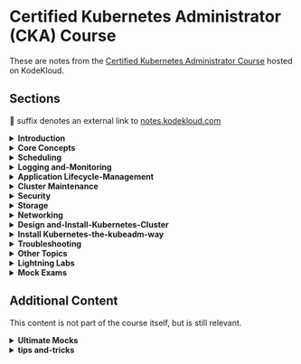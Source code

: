 # Certified Kubernetes Administrator (CKA) Course

These are notes from the [Certified Kubernetes Administrator Course](https://kodekloud.com/courses/certified-kubernetes-administrator-cka/) hosted on KodeKloud.

## Sections

[//]: # (BEGIN Generated by resources/site-scripts/course-index.py)

🔗 suffix denotes an external link to [notes.kodekloud.com](https://notes.kodekloud.com/)

<details>
<summary><strong>Introduction</strong></summary>


- [01 Course Introduction](https://notes.kodekloud.com/docs/CKA-Certification-Course-Certified-Kubernetes-Administrator/Introduction/Course-Introduction) 🔗
- [02 Certification](https://notes.kodekloud.com/docs/CKA-Certification-Course-Certified-Kubernetes-Administrator/Introduction/Certification) 🔗

</details>

<details>
<summary><strong>Core Concepts</strong></summary>


- [01 Core Concepts Section Introduction](https://notes.kodekloud.com/docs/CKA-Certification-Course-Certified-Kubernetes-Administrator/Core-Concepts/Core-Concepts-Section-Introduction) 🔗
- [02 Cluster Architecture](https://notes.kodekloud.com/docs/CKA-Certification-Course-Certified-Kubernetes-Administrator/Core-Concepts/Cluster-Architecture) 🔗
- [03 Docker vs ContainerD](https://notes.kodekloud.com/docs/CKA-Certification-Course-Certified-Kubernetes-Administrator/Core-Concepts/Docker-vs-ContainerD) 🔗
- [04 ETCD for Beginners](https://notes.kodekloud.com/docs/CKA-Certification-Course-Certified-Kubernetes-Administrator/Core-Concepts/ETCD-for-Beginners) 🔗
- [05 ETCD in Kubernetes](https://notes.kodekloud.com/docs/CKA-Certification-Course-Certified-Kubernetes-Administrator/Core-Concepts/ETCD-in-Kubernetes) 🔗
- [06 Kube API Server](https://notes.kodekloud.com/docs/CKA-Certification-Course-Certified-Kubernetes-Administrator/Core-Concepts/Kube-API-Server) 🔗
- [07 Kube Controller Manager](https://notes.kodekloud.com/docs/CKA-Certification-Course-Certified-Kubernetes-Administrator/Core-Concepts/Kube-Controller-Manager) 🔗
- [08 Kube Scheduler](https://notes.kodekloud.com/docs/CKA-Certification-Course-Certified-Kubernetes-Administrator/Core-Concepts/Kube-Scheduler) 🔗
- [09 Kubelet](https://notes.kodekloud.com/docs/CKA-Certification-Course-Certified-Kubernetes-Administrator/Core-Concepts/Kubelet) 🔗
- [10 Kube Proxy](https://notes.kodekloud.com/docs/CKA-Certification-Course-Certified-Kubernetes-Administrator/Core-Concepts/Kube-Proxy) 🔗
- [11 Pods](https://notes.kodekloud.com/docs/CKA-Certification-Course-Certified-Kubernetes-Administrator/Core-Concepts/Pods) 🔗
- [12 Practice Test Introduction](https://notes.kodekloud.com/docs/CKA-Certification-Course-Certified-Kubernetes-Administrator/Core-Concepts/Practice-Test-Introduction) 🔗
- [13 Practice Test PODs](docs/02-Core-Concepts/085-Practice-Test-PODs.md)
- [14 Solution Pods](https://notes.kodekloud.com/docs/CKA-Certification-Course-Certified-Kubernetes-Administrator/Core-Concepts/Solution-Pods-optional) 🔗
- [15 ReplicaSets](https://notes.kodekloud.com/docs/CKA-Certification-Course-Certified-Kubernetes-Administrator/Core-Concepts/ReplicaSets) 🔗
- [16 Practice Tests ReplicaSet](docs/02-Core-Concepts/100-Practice-Tests-ReplicaSet.md)
- [17 Solution ReplicaSets](https://notes.kodekloud.com/docs/CKA-Certification-Course-Certified-Kubernetes-Administrator/Core-Concepts/Solution-ReplicaSets-optional) 🔗
- [18 Deployments](https://notes.kodekloud.com/docs/CKA-Certification-Course-Certified-Kubernetes-Administrator/Core-Concepts/Deployments) 🔗
- [19 Practice Tests Deployments](docs/02-Core-Concepts/120-Practice-Tests-Deployments.md)
- [20 Solution Deployment](https://notes.kodekloud.com/docs/CKA-Certification-Course-Certified-Kubernetes-Administrator/Core-Concepts/Solution-Deploymentoptional) 🔗
- [21 Services](https://notes.kodekloud.com/docs/CKA-Certification-Course-Certified-Kubernetes-Administrator/Core-Concepts/Services) 🔗
- [22 Services Cluster IP](https://notes.kodekloud.com/docs/CKA-Certification-Course-Certified-Kubernetes-Administrator/Core-Concepts/Services-Cluster-IP) 🔗
- [23 Services Loadbalancer](https://notes.kodekloud.com/docs/CKA-Certification-Course-Certified-Kubernetes-Administrator/Core-Concepts/Services-Loadbalancer) 🔗
- [24 Practice Test Services](docs/02-Core-Concepts/145-Practice-Test-Services.md)
- [25 Solution Deployment](https://notes.kodekloud.com/docs/CKA-Certification-Course-Certified-Kubernetes-Administrator/Core-Concepts/Solution-Deploymentoptional) 🔗
- [26 Namespaces](https://notes.kodekloud.com/docs/CKA-Certification-Course-Certified-Kubernetes-Administrator/Core-Concepts/Namespaces) 🔗
- [27 Practice Test Namespaces](docs/02-Core-Concepts/160-Practice-Test-Namespaces.md)
- [28 Solution Namespaces](https://notes.kodekloud.com/docs/CKA-Certification-Course-Certified-Kubernetes-Administrator/Core-Concepts/Solution-Namespaces-optional) 🔗
- [29 Imperative vs Declarative](https://notes.kodekloud.com/docs/CKA-Certification-Course-Certified-Kubernetes-Administrator/Core-Concepts/Imperative-vs-Declarative) 🔗
- [30 Imperative Commands with kubectl](docs/02-Core-Concepts/175-Imperative-Commands-with-kubectl.md)
- [31 Practice Test Imperative Commands](docs/02-Core-Concepts/180-Practice-Test-Imperative-Commands.md)
- [32 Solution Imperative Commands](https://notes.kodekloud.com/docs/CKA-Certification-Course-Certified-Kubernetes-Administrator/Core-Concepts/Solution-Imperative-Commands-optional) 🔗
- [33 Kubectl Apply Command](https://notes.kodekloud.com/docs/CKA-Certification-Course-Certified-Kubernetes-Administrator/Core-Concepts/Kubectl-Apply-Command) 🔗
- [34 A Quick Reminder](https://notes.kodekloud.com/docs/CKA-Certification-Course-Certified-Kubernetes-Administrator/Core-Concepts/A-Quick-Reminder) 🔗
- [35 Attachments](docs/02-Core-Concepts/200-Attachments.md)

</details>

<details>
<summary><strong>Scheduling</strong></summary>


- [01 Scheduling Section Introduction](https://notes.kodekloud.com/docs/CKA-Certification-Course-Certified-Kubernetes-Administrator/Scheduling/Scheduling-Section-Introduction) 🔗
- [02 Manual Scheduling](https://notes.kodekloud.com/docs/CKA-Certification-Course-Certified-Kubernetes-Administrator/Scheduling/Manual-Scheduling) 🔗
- [03 Practice Test Manual Scheduling](docs/03-Scheduling/015-Practice-Test-Manual-Scheduling.md)
- [04 Solution Manual Scheduling](https://notes.kodekloud.com/docs/CKA-Certification-Course-Certified-Kubernetes-Administrator/Scheduling/Solution-Manual-Scheduling-optional) 🔗
- [05 Labels and Selectors](https://notes.kodekloud.com/docs/CKA-Certification-Course-Certified-Kubernetes-Administrator/Scheduling/Labels-and-Selectors) 🔗
- [06 Practice Test Labels and Selectors](docs/03-Scheduling/030-Practice-Test-Labels-and-Selectors.md)
- [07 Solution Labels and Selectors](https://notes.kodekloud.com/docs/CKA-Certification-Course-Certified-Kubernetes-Administrator/Scheduling/Solution-Labels-and-Selectors) 🔗
- [08 Taints and Tolerations](https://notes.kodekloud.com/docs/CKA-Certification-Course-Certified-Kubernetes-Administrator/Scheduling/Taints-and-Tolerations) 🔗
- [09 Practice Test Taints and Tolerations](docs/03-Scheduling/045-Practice-Test-Taints-and-Tolerations.md)
- [10 Node Selectors](https://notes.kodekloud.com/docs/CKA-Certification-Course-Certified-Kubernetes-Administrator/Scheduling/Node-Selectors) 🔗
- [11 Node Affinity](https://notes.kodekloud.com/docs/CKA-Certification-Course-Certified-Kubernetes-Administrator/Scheduling/Node-Affinity) 🔗
- [12 Practice Test Node Affinity](docs/03-Scheduling/065-Practice-Test-Node-Affinity.md)
- [13 Solution Node Affinity](https://notes.kodekloud.com/docs/CKA-Certification-Course-Certified-Kubernetes-Administrator/Scheduling/Solution-Node-Affinity-Optional) 🔗
- [14 Taints and Tolerations vs Node Affinity](https://notes.kodekloud.com/docs/CKA-Certification-Course-Certified-Kubernetes-Administrator/Scheduling/Taints-and-Tolerations-vs-Node-Affinity) 🔗
- [15 Resource Limits](https://notes.kodekloud.com/docs/CKA-Certification-Course-Certified-Kubernetes-Administrator/Scheduling/Resource-Limits) 🔗
- [16 Practice Test Resource Limits](docs/03-Scheduling/090-Practice-Test-Resource-Limits.md)
- [17 Solution Resource Limits](https://notes.kodekloud.com/docs/CKA-Certification-Course-Certified-Kubernetes-Administrator/Scheduling/Solution-Resource-Limits) 🔗
- [18 DaemonSets](https://notes.kodekloud.com/docs/CKA-Certification-Course-Certified-Kubernetes-Administrator/Scheduling/DaemonSets) 🔗
- [19 Practice Test DaemonSets](docs/03-Scheduling/105-Practice-Test-DaemonSets.md)
- [20 Solution DaemonSets](https://notes.kodekloud.com/docs/CKA-Certification-Course-Certified-Kubernetes-Administrator/Scheduling/Solution-DaemonSets-optional) 🔗
- [21 Static Pods](https://notes.kodekloud.com/docs/CKA-Certification-Course-Certified-Kubernetes-Administrator/Scheduling/Static-Pods) 🔗
- [22 Practice Test StaticPods](docs/03-Scheduling/120-Practice-Test-StaticPods.md)
- [23 Solution Static Pods](https://notes.kodekloud.com/docs/CKA-Certification-Course-Certified-Kubernetes-Administrator/Scheduling/Solution-Static-Pods-Optional) 🔗
- [24 Multiple Schedulers](https://notes.kodekloud.com/docs/CKA-Certification-Course-Certified-Kubernetes-Administrator/Scheduling/Multiple-Schedulers) 🔗
- [25 Practice Test Multiple Schedulers](docs/03-Scheduling/135-Practice-Test-Multiple-Schedulers.md)
- [26 Solution Multiple Scheduler](https://notes.kodekloud.com/docs/CKA-Certification-Course-Certified-Kubernetes-Administrator/Scheduling/Solution-Multiple-Scheduler) 🔗
- [27 Configuring Scheduler Profiles](https://notes.kodekloud.com/docs/CKA-Certification-Course-Certified-Kubernetes-Administrator/Scheduling/Configuring-Scheduler-Profiles) 🔗
- [28 Download Presentation Deck](docs/03-Scheduling/155-Download-Presentation-Deck.md)
- [29 2025 Updates Admission Controllers](https://notes.kodekloud.com/docs/CKA-Certification-Course-Certified-Kubernetes-Administrator/Scheduling/2025-Updates-Admission-Controllers) 🔗
- [30 2025 Updates Solution Admission Controllers](https://notes.kodekloud.com/docs/CKA-Certification-Course-Certified-Kubernetes-Administrator/Scheduling/2025-Updates-Solution-Admission-Controllers) 🔗
- [31 2025 Updates Validating and Mutating Admission Controllers](https://notes.kodekloud.com/docs/CKA-Certification-Course-Certified-Kubernetes-Administrator/Scheduling/2025-Updates-Validating-and-Mutating-Admission-Controllers) 🔗
- [32 2025 Updates Solution Validating and Mutating Admission Controllers](https://notes.kodekloud.com/docs/CKA-Certification-Course-Certified-Kubernetes-Administrator/Scheduling/2025-Updates-Solution-Validating-and-Mutating-Admission-Controllers) 🔗

</details>

<details>
<summary><strong>Logging and-Monitoring</strong></summary>


- [01 Logging and Monitoring Section Introduction](https://notes.kodekloud.com/docs/CKA-Certification-Course-Certified-Kubernetes-Administrator/Logging-and-Monitoring/Logging-and-Monitoring-Section-Introduction) 🔗
- [02 Monitor Cluster Components](https://notes.kodekloud.com/docs/CKA-Certification-Course-Certified-Kubernetes-Administrator/Logging-and-Monitoring/Monitor-Cluster-Components) 🔗
- [03 Practice Test Monitor Cluster Components](docs/04-Logging-and-Monitoring/015-Practice-Test-Monitor-Cluster-Components.md)
- [04 Solution Monitor Cluster Components](https://notes.kodekloud.com/docs/CKA-Certification-Course-Certified-Kubernetes-Administrator/Logging-and-Monitoring/Solution-Monitor-Cluster-Components) 🔗
- [05 Managing Application Logs](https://notes.kodekloud.com/docs/CKA-Certification-Course-Certified-Kubernetes-Administrator/Logging-and-Monitoring/Managing-Application-Logs) 🔗
- [06 Practice Test Managing Application Logs](docs/04-Logging-and-Monitoring/030-Practice-Test-Managing-Application-Logs.md)
- [07 Solution Logging](https://notes.kodekloud.com/docs/CKA-Certification-Course-Certified-Kubernetes-Administrator/Logging-and-Monitoring/Solution-Logging-Optional) 🔗
- [08 Download Presentation Deck](docs/04-Logging-and-Monitoring/040-Download-Presentation-Deck.md)

</details>

<details>
<summary><strong>Application Lifecycle-Management</strong></summary>


- [01 Application Lifecycle Management Section Introduction](https://notes.kodekloud.com/docs/CKA-Certification-Course-Certified-Kubernetes-Administrator/Application-Lifecycle-Management/Application-Lifecycle-Management-Section-Introduction) 🔗
- [02 Rolling Updates and Rollbacks](https://notes.kodekloud.com/docs/CKA-Certification-Course-Certified-Kubernetes-Administrator/Application-Lifecycle-Management/Rolling-Updates-and-Rollbacks) 🔗
- [03 Practice Test RollingUpdates Rollback](docs/05-Application-Lifecycle-Management/015-Practice-Test-RollingUpdates-Rollback.md)
- [04 Solution Rolling update](https://notes.kodekloud.com/docs/CKA-Certification-Course-Certified-Kubernetes-Administrator/Application-Lifecycle-Management/Solution-Rolling-update) 🔗
- [05 Commands and Arguments in Docker](https://notes.kodekloud.com/docs/CKA-Certification-Course-Certified-Kubernetes-Administrator/Application-Lifecycle-Management/Commands-and-Arguments-in-Docker) 🔗
- [06 Commands and Arguments in Kubernetes](https://notes.kodekloud.com/docs/CKA-Certification-Course-Certified-Kubernetes-Administrator/Application-Lifecycle-Management/Commands-and-Arguments-in-Kubernetes) 🔗
- [07 Practice Test Commands and Arguments](docs/05-Application-Lifecycle-Management/040-Practice-Test-Commands-and-Arguments.md)
- [08 Solution Commands and Arguments](https://notes.kodekloud.com/docs/CKA-Certification-Course-Certified-Kubernetes-Administrator/Application-Lifecycle-Management/Solution-Commands-and-Arguments-Optional) 🔗
- [09 Configure Environment Variables in Applications](https://notes.kodekloud.com/docs/CKA-Certification-Course-Certified-Kubernetes-Administrator/Application-Lifecycle-Management/Configure-Environment-Variables-in-Applications) 🔗
- [10 Configure ConfigMaps in Applications](https://notes.kodekloud.com/docs/CKA-Certification-Course-Certified-Kubernetes-Administrator/Application-Lifecycle-Management/Configure-ConfigMaps-in-Applications) 🔗
- [11 Practice Test Env Variables](docs/05-Application-Lifecycle-Management/060-Practice-Test-Env-Variables.md)
- [12 Solution Env Variables](https://notes.kodekloud.com/docs/CKA-Certification-Course-Certified-Kubernetes-Administrator/Application-Lifecycle-Management/Solution-Env-Variables-Optional) 🔗
- [13 Secrets](https://notes.kodekloud.com/docs/CKA-Certification-Course-Certified-Kubernetes-Administrator/Application-Lifecycle-Management/Secrets) 🔗
- [14 Practice Test Secrets](docs/05-Application-Lifecycle-Management/075-Practice-Test-Secrets.md)
- [15 Solution Secrets](https://notes.kodekloud.com/docs/CKA-Certification-Course-Certified-Kubernetes-Administrator/Application-Lifecycle-Management/Solution-Secrets-Optional) 🔗
- [16 Multi Container Pods](https://notes.kodekloud.com/docs/CKA-Certification-Course-Certified-Kubernetes-Administrator/Application-Lifecycle-Management/Multi-Container-Pods) 🔗
- [17 Practice Test Init Containers](docs/05-Application-Lifecycle-Management/105-Practice-Test-Init-Containers.md)
- [18 Practice Test Multi Container Pods](docs/05-Application-Lifecycle-Management/105-Practice-Test-Multi-Container-Pods.md)
- [19 Solution Multi Container Pods](https://notes.kodekloud.com/docs/CKA-Certification-Course-Certified-Kubernetes-Administrator/Application-Lifecycle-Management/Solution-Multi-Container-Pods-Optional) 🔗
- [20 Multi Container Pods Design Patterns](docs/05-Application-Lifecycle-Management/115-Multi-Container-Pods-Design-Patterns.md)
- [21 Init Containers](docs/05-Application-Lifecycle-Management/120-Init-Containers.md)
- [22 Solution Init Containers](https://notes.kodekloud.com/docs/CKA-Certification-Course-Certified-Kubernetes-Administrator/Application-Lifecycle-Management/Solution-Init-Containers-Optional) 🔗
- [23 Self Healing Applications](docs/05-Application-Lifecycle-Management/135-Self-Healing-Applications.md)
- [24 Download Presentation Deck](docs/05-Application-Lifecycle-Management/140-Download-Presentation-Deck.md)

</details>

<details>
<summary><strong>Cluster Maintenance</strong></summary>


- [01 Cluster Maintenance Section Introduction](https://notes.kodekloud.com/docs/CKA-Certification-Course-Certified-Kubernetes-Administrator/Cluster-Maintenance/Cluster-Maintenance-Section-Introduction) 🔗
- [02 OS Upgrades](https://notes.kodekloud.com/docs/CKA-Certification-Course-Certified-Kubernetes-Administrator/Cluster-Maintenance/OS-Upgrades) 🔗
- [03 Practice Test OS Upgrades](docs/06-Cluster-Maintenance/015-Practice-Test-OS-Upgrades.md)
- [04 Solution OS Upgrades](https://notes.kodekloud.com/docs/CKA-Certification-Course-Certified-Kubernetes-Administrator/Cluster-Maintenance/Solution-OS-Upgrades-optional) 🔗
- [05 Kubernetes Software Versions](https://notes.kodekloud.com/docs/CKA-Certification-Course-Certified-Kubernetes-Administrator/Cluster-Maintenance/Kubernetes-Software-Versions) 🔗
- [06 Cluster Upgrade Introduction](https://notes.kodekloud.com/docs/CKA-Certification-Course-Certified-Kubernetes-Administrator/Cluster-Maintenance/Cluster-Upgrade-Introduction) 🔗
- [07 Demo Cluster upgrade](https://notes.kodekloud.com/docs/CKA-Certification-Course-Certified-Kubernetes-Administrator/Cluster-Maintenance/Demo-Cluster-upgrade) 🔗
- [08 Practice Test Cluster Upgrade Process](docs/06-Cluster-Maintenance/045-Practice-Test-Cluster-Upgrade-Process.md)
- [09 Solution Cluster Upgrade Process](https://notes.kodekloud.com/docs/CKA-Certification-Course-Certified-Kubernetes-Administrator/Cluster-Maintenance/Solution-Cluster-Upgrade-Process) 🔗
- [10 Backup and Restore Methods](https://notes.kodekloud.com/docs/CKA-Certification-Course-Certified-Kubernetes-Administrator/Cluster-Maintenance/Backup-and-Restore-Methods) 🔗
- [11 Working With ETCDCTL](docs/06-Cluster-Maintenance/060-Working-With-ETCDCTL.md)
- [12 Practice Test Backup and Restore Methods](docs/06-Cluster-Maintenance/065-Practice-Test-Backup-and-Restore-Methods.md)
- [13 Solution Backup and Restore](https://notes.kodekloud.com/docs/CKA-Certification-Course-Certified-Kubernetes-Administrator/Cluster-Maintenance/Solution-Backup-and-Restore) 🔗
- [14 Download Presentation Deck](docs/06-Cluster-Maintenance/095-Download-Presentation-Deck.md)

</details>

<details>
<summary><strong>Security</strong></summary>


- [01 Security Section Introduction](https://notes.kodekloud.com/docs/CKA-Certification-Course-Certified-Kubernetes-Administrator/Security/Security-Section-Introduction) 🔗
- [02 Kubernetes Security Primitives](https://notes.kodekloud.com/docs/CKA-Certification-Course-Certified-Kubernetes-Administrator/Security/Kubernetes-Security-Primitives) 🔗
- [03 Authentication](https://notes.kodekloud.com/docs/CKA-Certification-Course-Certified-Kubernetes-Administrator/Security/Authentication) 🔗
- [04 TLS Introduction](https://notes.kodekloud.com/docs/CKA-Certification-Course-Certified-Kubernetes-Administrator/Security/TLS-Introduction) 🔗
- [05 TLS Basics](https://notes.kodekloud.com/docs/CKA-Certification-Course-Certified-Kubernetes-Administrator/Security/TLS-Basics) 🔗
- [06 TLS in Kubernetes](https://notes.kodekloud.com/docs/CKA-Certification-Course-Certified-Kubernetes-Administrator/Security/TLS-in-Kubernetes) 🔗
- [07 TLS in Kubernetes Certificate Creation](https://notes.kodekloud.com/docs/CKA-Certification-Course-Certified-Kubernetes-Administrator/Security/TLS-in-Kubernetes-Certificate-Creation) 🔗
- [08 View Certificate Details](https://notes.kodekloud.com/docs/CKA-Certification-Course-Certified-Kubernetes-Administrator/Security/View-Certificate-Details) 🔗
- [09 Certificate Health Check Spreadsheet](docs/07-Security/050-Certificate-Health-Check-Spreadsheet.md)
- [10 Practice Test View Certificate Details](docs/07-Security/055-Practice-Test-View-Certificate-Details.md)
- [11 Solution View Certification Details](https://notes.kodekloud.com/docs/CKA-Certification-Course-Certified-Kubernetes-Administrator/Security/Solution-View-Certification-Details) 🔗
- [12 Certificates API](https://notes.kodekloud.com/docs/CKA-Certification-Course-Certified-Kubernetes-Administrator/Security/Certificates-API) 🔗
- [13 Practice Test Certificates API](docs/07-Security/070-Practice-Test-Certificates-API.md)
- [14 Solution Certificates API](https://notes.kodekloud.com/docs/CKA-Certification-Course-Certified-Kubernetes-Administrator/Security/Solution-Certificates-API) 🔗
- [15 KubeConfig](https://notes.kodekloud.com/docs/CKA-Certification-Course-Certified-Kubernetes-Administrator/Security/KubeConfig) 🔗
- [16 Practice Test KubeConfig](docs/07-Security/085-Practice-Test-KubeConfig.md)
- [17 Solution KubeConfig](https://notes.kodekloud.com/docs/CKA-Certification-Course-Certified-Kubernetes-Administrator/Security/Solution-KubeConfig) 🔗
- [18 API Groups](https://notes.kodekloud.com/docs/CKA-Certification-Course-Certified-Kubernetes-Administrator/Security/API-Groups) 🔗
- [19 Authorization](https://notes.kodekloud.com/docs/CKA-Certification-Course-Certified-Kubernetes-Administrator/Security/Authorization) 🔗
- [20 Role Based Access Controls](https://notes.kodekloud.com/docs/CKA-Certification-Course-Certified-Kubernetes-Administrator/Security/Role-Based-Access-Controls) 🔗
- [21 Practice Test RBAC](docs/07-Security/110-Practice-Test-RBAC.md)
- [22 Solution Role Based Access Controls](https://notes.kodekloud.com/docs/CKA-Certification-Course-Certified-Kubernetes-Administrator/Security/Solution-Role-Based-Access-Controls) 🔗
- [23 Cluster Roles](https://notes.kodekloud.com/docs/CKA-Certification-Course-Certified-Kubernetes-Administrator/Security/Cluster-Roles) 🔗
- [24 Practice Test Cluster Roles](docs/07-Security/125-Practice-Test-Cluster-Roles.md)
- [25 Solution Cluster Roles](https://notes.kodekloud.com/docs/CKA-Certification-Course-Certified-Kubernetes-Administrator/Security/Solution-Cluster-Roles) 🔗
- [26 Service Accounts](https://notes.kodekloud.com/docs/CKA-Certification-Course-Certified-Kubernetes-Administrator/Security/Service-Accounts) 🔗
- [27 Practice Test Service Accounts](docs/07-Security/140-Practice-Test-Service-Accounts.md)
- [28 Solution Service Accounts](https://notes.kodekloud.com/docs/CKA-Certification-Course-Certified-Kubernetes-Administrator/Security/Solution-Service-Accounts) 🔗
- [29 Image Security](https://notes.kodekloud.com/docs/CKA-Certification-Course-Certified-Kubernetes-Administrator/Security/Image-Security) 🔗
- [30 Practice Test Image Security](docs/07-Security/155-Practice-Test-Image-Security.md)
- [31 Solution Image Security](https://notes.kodekloud.com/docs/CKA-Certification-Course-Certified-Kubernetes-Administrator/Security/Solution-Image-Security) 🔗
- [32 Security Contexts](https://notes.kodekloud.com/docs/CKA-Certification-Course-Certified-Kubernetes-Administrator/Security/Security-Contexts) 🔗
- [33 Practice Test Security Context](docs/07-Security/175-Practice-Test-Security-Context.md)
- [34 Solution Security Contexts](https://notes.kodekloud.com/docs/CKA-Certification-Course-Certified-Kubernetes-Administrator/Security/Solution-Security-Contexts) 🔗
- [35 Network Policies](https://notes.kodekloud.com/docs/CKA-Certification-Course-Certified-Kubernetes-Administrator/Security/Network-Policies) 🔗
- [36 Developing network policies](https://notes.kodekloud.com/docs/CKA-Certification-Course-Certified-Kubernetes-Administrator/Security/Developing-network-policies) 🔗
- [37 Practice Test Network Policies](docs/07-Security/195-Practice-Test-Network-Policies.md)
- [38 Solution Network Policies](https://notes.kodekloud.com/docs/CKA-Certification-Course-Certified-Kubernetes-Administrator/Security/Solution-Network-Policies-optional) 🔗
- [39 kubectx and kubens commands](docs/07-Security/205-kubectx-and-kubens-commands.md)
- [40 Download Presentation Deck](docs/07-Security/210-Download-Presentation-Deck.md)
- [41 2025 Updates Custom Resource Definition CRD](https://notes.kodekloud.com/docs/CKA-Certification-Course-Certified-Kubernetes-Administrator/Security/2025-Updates-Custom-Resource-Definition-CRD) 🔗
- [42 2025 Updates Custom Controllers](https://notes.kodekloud.com/docs/CKA-Certification-Course-Certified-Kubernetes-Administrator/Security/2025-Updates-Custom-Controllers) 🔗
- [43 2025 Updates Operator Framework](https://notes.kodekloud.com/docs/CKA-Certification-Course-Certified-Kubernetes-Administrator/Security/2025-Updates-Operator-Framework) 🔗

</details>

<details>
<summary><strong>Storage</strong></summary>


- [01 Storage Section Introduction](https://notes.kodekloud.com/docs/CKA-Certification-Course-Certified-Kubernetes-Administrator/Storage/Storage-Section-Introduction) 🔗
- [02 Introduction to Docker Storage](https://notes.kodekloud.com/docs/CKA-Certification-Course-Certified-Kubernetes-Administrator/Storage/Introduction-to-Docker-Storage) 🔗
- [03 Storage in Docker](https://notes.kodekloud.com/docs/CKA-Certification-Course-Certified-Kubernetes-Administrator/Storage/Storage-in-Docker) 🔗
- [04 Volume Driver Plugins in Docker](https://notes.kodekloud.com/docs/CKA-Certification-Course-Certified-Kubernetes-Administrator/Storage/Volume-Driver-Plugins-in-Docker) 🔗
- [05 Container Storage Interface](https://notes.kodekloud.com/docs/CKA-Certification-Course-Certified-Kubernetes-Administrator/Storage/Container-Storage-Interface) 🔗
- [06 Volumes](https://notes.kodekloud.com/docs/CKA-Certification-Course-Certified-Kubernetes-Administrator/Storage/Volumes) 🔗
- [07 Persistent Volumes](https://notes.kodekloud.com/docs/CKA-Certification-Course-Certified-Kubernetes-Administrator/Storage/Persistent-Volumes) 🔗
- [08 Persistent Volume Claims](https://notes.kodekloud.com/docs/CKA-Certification-Course-Certified-Kubernetes-Administrator/Storage/Persistent-Volume-Claims) 🔗
- [09 Using PVC in PODs](docs/08-Storage/045-Using-PVC-in-PODs.md)
- [10 Practice Test Persistent Volume Claims](docs/08-Storage/050-Practice-Test-Persistent-Volume-Claims.md)
- [11 Solution Persistent Volumes and Persistent Volume Claims](https://notes.kodekloud.com/docs/CKA-Certification-Course-Certified-Kubernetes-Administrator/Storage/Solution-Persistent-Volumes-and-Persistent-Volume-Claims-optional) 🔗
- [12 Storage Class](https://notes.kodekloud.com/docs/CKA-Certification-Course-Certified-Kubernetes-Administrator/Storage/Storage-Class) 🔗
- [13 Practice Test Storage Class](docs/08-Storage/065-Practice-Test-Storage-Class.md)
- [14 Solution Storage Class](https://notes.kodekloud.com/docs/CKA-Certification-Course-Certified-Kubernetes-Administrator/Storage/Solution-Storage-Class) 🔗
- [15 Download Presentation Deck](docs/08-Storage/075-Download-Presentation-Deck.md)

</details>

<details>
<summary><strong>Networking</strong></summary>


- [01 Networking Introduction](docs/09-Networking/000-Networking-Introduction.md)
- [02 Pre requisite Switching Routing Gateways](docs/09-Networking/010-Pre-requisite-Switching-Routing-Gateways.md)
- [03 Pre requisite DNS](docs/09-Networking/015-Pre-requisite-DNS.md)
- [04 Pre requisite CoreDNS](docs/09-Networking/020-Pre-requisite-CoreDNS.md)
- [05 Pre requisite Network Namespace](docs/09-Networking/025-Pre-requisite-Network-Namespace.md)
- [06 Pre requisite Docker Networking](docs/09-Networking/035-Pre-requisite-Docker-Networking.md)
- [07 Pre requisite CNI](docs/09-Networking/040-Pre-requisite-CNI.md)
- [08 Cluster Networking](docs/09-Networking/045-Cluster-Networking.md)
- [09 Practice Test Explore Env](docs/09-Networking/055-Practice-Test-Explore-Env.md)
- [10 Pod Networking](docs/09-Networking/065-Pod-Networking.md)
- [11 CNI in Kubernetes](docs/09-Networking/070-CNI-in-Kubernetes.md)
- [12 ipam weave](docs/09-Networking/105-ipam-weave.md)
- [13 Service Networking](docs/09-Networking/120-Service-Networking.md)
- [14 Practice Test Service Networking](docs/09-Networking/125-Practice-Test-Service-Networking.md)
- [15 DNS in kubernetes](docs/09-Networking/135-DNS-in-kubernetes.md)
- [16 CoreDNS in Kubernetes](docs/09-Networking/140-CoreDNS-in-Kubernetes.md)
- [17 Practice Test CoreDNS in Kubernetes](docs/09-Networking/145-Practice-Test-CoreDNS-in-Kubernetes.md)
- [18 Ingress](docs/09-Networking/155-Ingress.md)
- [19 Ingress Annotations and rewrite target](docs/09-Networking/165-Ingress-Annotations-and-rewrite-target.md)
- [20 Practice Test CKA Ingress Net 1](docs/09-Networking/170-Practice-Test-CKA-Ingress-Net-1.md)
- [21 Practice Test CKA Ingress Net 2](docs/09-Networking/180-Practice-Test-CKA-Ingress-Net-2.md)
- [22 Dowload Presentation Deck](docs/09-Networking/190-Dowload-Presentation-Deck.md)

</details>

<details>
<summary><strong>Design and-Install-Kubernetes-Cluster</strong></summary>


- [01 Designing a Kubernetes Cluster](docs/10-Design-and-Install-Kubernetes-Cluster/000-Designing-a-Kubernetes-Cluster.md)
- [02 Choosing Kubernetes Infrastructure](docs/10-Design-and-Install-Kubernetes-Cluster/010-Choosing-Kubernetes-Infrastructure.md)
- [03 Configure High Availability](docs/10-Design-and-Install-Kubernetes-Cluster/015-Configure-High-Availability.md)
- [04 ETCD in HA](docs/10-Design-and-Install-Kubernetes-Cluster/020-ETCD-in-HA.md)
- [05 Important update kubernetes the hard way](docs/10-Design-and-Install-Kubernetes-Cluster/025-Important-update-kubernetes-the-hard-way.md)
- [06 Download Presentation Deck](docs/10-Design-and-Install-Kubernetes-Cluster/030-Download-Presentation-Deck.md)

</details>

<details>
<summary><strong>Install Kubernetes-the-kubeadm-way</strong></summary>


- [01 Introduction to Deployment with kubeadm](docs/11-Install-Kubernetes-the-kubeadm-way/000-Introduction-to-Deployment-with-kubeadm.md)
- [02 Resources](docs/11-Install-Kubernetes-the-kubeadm-way/010-Resources.md)
- [03 Provision VMs with Vagrant](docs/11-Install-Kubernetes-the-kubeadm-way/015-Provision-VMs-with-Vagrant.md)
- [04 Demo Deployment with Kubeadm](docs/11-Install-Kubernetes-the-kubeadm-way/020-Demo-Deployment-with-Kubeadm.md)
- [05 Practice Test Deploy Kubernetes Cluster using Kubeadm](docs/11-Install-Kubernetes-the-kubeadm-way/025-Practice-Test-Deploy-Kubernetes-Cluster-using-Kubeadm.md)

</details>

<details>
<summary><strong>Troubleshooting</strong></summary>


- [01 Troubleshooting Section Introduction](docs/12-Troubleshooting/000-Troubleshooting-Section-Introduction.md)
- [02 Application Failure](docs/12-Troubleshooting/010-Application-Failure.md)
- [03 Solution Application Failure](docs/12-Troubleshooting/020-Solution-Application-Failure.md)
- [04 Control Plane Failure](docs/12-Troubleshooting/025-Control-Plane-Failure.md)
- [05 Practice Test Control Plane Failure](docs/12-Troubleshooting/030-Practice-Test-Control-Plane-Failure.md)
- [06 Solution Control Plane Failure](docs/12-Troubleshooting/035-Solution-Control-Plane-Failure.md)
- [07 Worker Node Failure](docs/12-Troubleshooting/040-Worker-Node-Failure.md)
- [08 Practice Test Worker Node Failure](docs/12-Troubleshooting/045-Practice-Test-Worker-Node-Failure.md)
- [09 Solution Worker Node Failure](docs/12-Troubleshooting/050-Solution-Worker-Node-Failure.md)
- [10 Practice Test Troubleshoot Network](docs/12-Troubleshooting/065-Practice-Test-Troubleshoot-Network.md)

</details>

<details>
<summary><strong>Other Topics</strong></summary>


- [01 Labs JSON PATH](docs/13-Other-Topics/000-Labs-JSON-PATH.md)
- [02 Pre Requisites JSON PATH](docs/13-Other-Topics/010-Pre-Requisites-JSON-PATH.md)
- [03 Advance Kubectl Commands](docs/13-Other-Topics/015-Advance-Kubectl-Commands.md)
- [04 Practice Test Advance Kubectl Commands](docs/13-Other-Topics/020-Practice-Test-Advance-Kubectl-Commands.md)

</details>

<details>
<summary><strong>Lightning Labs</strong></summary>


- [01 Lightning Labs Introduction](docs/14-Lightning-Labs/025-Lightning-Labs-Introduction.md)
- [02 Lightning Lab 1](docs/14-Lightning-Labs/030-Lightning-Lab-1.md)

</details>

<details>
<summary><strong>Mock Exams</strong></summary>


- [01 Introduction](docs/15-Mock-Exams/000-Introduction.md)
- [02 Mock Exam 1](docs/15-Mock-Exams/010-Mock-Exam-1.md)
- [03 Mock Exam 2](docs/15-Mock-Exams/020-Mock-Exam-2.md)
- [04 CKA MockExam 2 Solution](docs/15-Mock-Exams/025-CKA-MockExam-2-Solution.md)
- [05 Mock Exam 3](docs/15-Mock-Exams/030-Mock-Exam-3.md)
- [06 CKA MockExam 3 Solution](docs/15-Mock-Exams/035-CKA-MockExam-3-Solution.md)

</details>

[//]: # (END Generated by resources/site-scripts/course-index.py)

## Additional Content

This content is not part of the course itself, but is still relevant.

<details>
<summary><strong>Ultimate Mocks</strong></summary>


- [01 README](docs/16-Ultimate-Mocks/README.md)

</details>

<details>
<summary><strong>tips and-tricks</strong></summary>


- [01 README](docs/17-tips-and-tricks/README.md)

</details>

